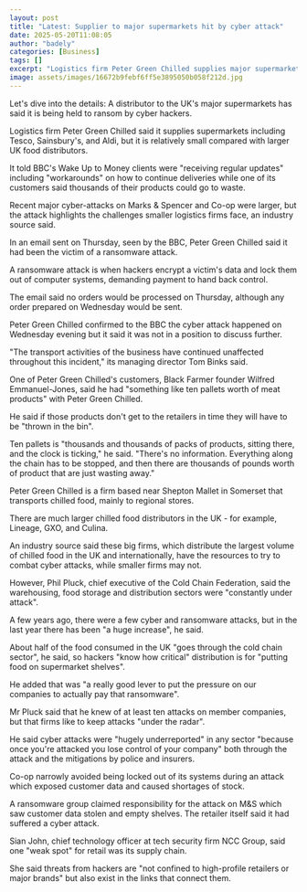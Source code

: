 ```yaml
---
layout: post
title: "Latest: Supplier to major supermarkets hit by cyber attack"
date: 2025-05-20T11:08:05
author: "badely"
categories: [Business]
tags: []
excerpt: "Logistics firm Peter Green Chilled supplies major supermarkets, but it is relatively small compared to its rivals."
image: assets/images/16672b9febf6ff5e3895050b058f212d.jpg
---
```


Let's dive into the details: A distributor to the UK's major supermarkets has said it is being held to ransom by cyber hackers.

Logistics firm Peter Green Chilled said it supplies supermarkets including Tesco, Sainsbury's, and Aldi, but it is relatively small compared with larger UK food distributors.

It told BBC's Wake Up to Money clients were "receiving regular updates" including "workarounds" on how to continue deliveries while one of its customers said thousands of their products could go to waste.

Recent major cyber-attacks on Marks & Spencer and Co-op were larger, but the attack highlights the challenges smaller logistics firms face, an industry source said.

In an email sent on Thursday, seen by the BBC, Peter Green Chilled said it had been the victim of a ransomware attack.

A ransomware attack is when hackers encrypt a victim's data and lock them out of computer systems, demanding payment to hand back control.

The email said no orders would be processed on Thursday, although any order prepared on Wednesday would be sent.

Peter Green Chilled confirmed to the BBC the cyber attack happened on Wednesday evening but it said it was not in a position to discuss further.

"The transport activities of the business have continued unaffected throughout this incident," its managing director Tom Binks said.

One of Peter Green Chilled's customers, Black Farmer founder Wilfred Emmanuel-Jones, said he had "something like ten pallets worth of meat products" with Peter Green Chilled.

He said if those products don't get to the retailers in time they will have to be "thrown in the bin".

Ten pallets is "thousands and thousands of packs of products, sitting there, and the clock is ticking," he said. "There's no information. Everything along the chain has to be stopped, and then there are thousands of pounds worth of product that are just wasting away."

Peter Green Chilled is a firm based near Shepton Mallet in Somerset that transports chilled food, mainly to regional stores.

There are much larger chilled food distributors in the UK - for example, Lineage, GXO, and Culina.

An industry source said these big firms, which distribute the largest volume of chilled food in the UK and internationally, have the resources to try to combat cyber attacks, while smaller firms may not.

However, Phil Pluck, chief executive of the Cold Chain Federation, said the warehousing, food storage and distribution sectors were "constantly under attack".

A few years ago, there were a few cyber and ransomware attacks, but in the last year there has been "a huge increase", he said.

About half of the food consumed in the UK "goes through the cold chain sector", he said, so hackers "know how critical" distribution is for "putting food on supermarket shelves". 

He added that was "a really good lever to put the pressure on our companies to actually pay that ransomware".

Mr Pluck said that he knew of at least ten attacks on member companies, but that firms like to keep attacks "under the radar".

He said cyber attacks were "hugely underreported" in any sector "because once you're attacked you lose control of your company" both through the attack and the mitigations by police and insurers.

Co-op narrowly avoided being locked out of its systems during an attack which exposed customer data and caused shortages of stock.

A ransomware group claimed responsibility for the attack on M&S which saw customer data stolen and empty shelves. The retailer itself said it had suffered a cyber attack.

Sian John, chief technology officer at tech security firm NCC Group, said one "weak spot" for retail was its supply chain.

She said threats from hackers are "not confined to high-profile retailers or major brands" but also exist in the links that connect them.


